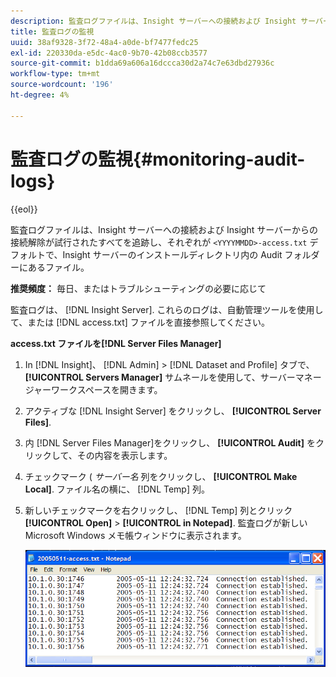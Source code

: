 ```yaml
---
description: 監査ログファイルは、Insight サーバーへの接続および Insight サーバーからの接続解除が試行されたすべてを追跡し、それぞれが <yyyymmdd>デフォルトでは、Insight Server インストールディレクトリ内の Audit フォルダーにある —access.txt ファイル。
title: 監査ログの監視
uuid: 38af9328-3f72-48a4-a0de-bf7477fedc25
exl-id: 220330da-e5dc-4ac0-9b70-42b08ccb3577
source-git-commit: b1dda69a606a16dccca30d2a74c7e63dbd27936c
workflow-type: tm+mt
source-wordcount: '196'
ht-degree: 4%

---
```


# 監査ログの監視{#monitoring-audit-logs}

{{eol}}

監査ログファイルは、Insight サーバーへの接続および Insight サーバーからの接続解除が試行されたすべてを追跡し、それぞれが `<YYYYMMDD>-access.txt` デフォルトで、Insight サーバーのインストールディレクトリ内の Audit フォルダーにあるファイル。

**推奨頻度：** 毎日、またはトラブルシューティングの必要に応じて

監査ログは、 [!DNL Insight Server]. これらのログは、自動管理ツールを使用して、または [!DNL access.txt] ファイルを直接参照してください。

**access.txt ファイルを[!DNL Server Files Manager]**

1. In [!DNL Insight]、 [!DNL Admin] > [!DNL Dataset and Profile] タブで、 **[!UICONTROL Servers Manager]** サムネールを使用して、サーバーマネージャーワークスペースを開きます。
1. アクティブな [!DNL Insight Server] をクリックし、 **[!UICONTROL Server Files]**.
1. 内 [!DNL Server Files Manager]をクリックし、 **[!UICONTROL Audit]** をクリックして、その内容を表示します。
1. チェックマーク ( *サーバー名* 列をクリックし、 **[!UICONTROL Make Local]**. ファイル名の横に、 [!DNL Temp] 列。
1. 新しいチェックマークを右クリックし、 [!DNL Temp] 列とクリック **[!UICONTROL Open]** > **[!UICONTROL in Notepad]**. 監査ログが新しいMicrosoft Windows メモ帳ウィンドウに表示されます。

   ![ステップ情報](assets/cfg_accesscontrol_accessFile.png)
